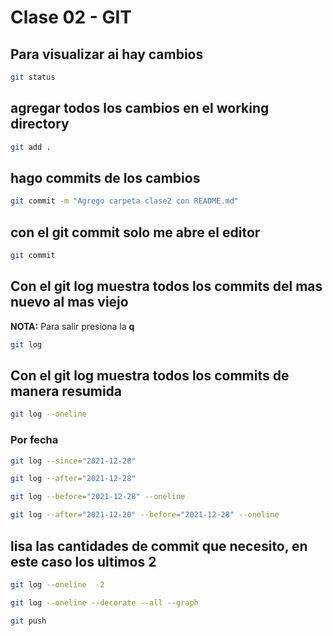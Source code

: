 # Clase 02 - GIT

## Para visualizar ai hay cambios

```bash
git status
```

## agregar todos los cambios en el working directory

```bash
git add .
```

## hago commits de los cambios

```bash
git commit -m "Agrego carpeta clase2 con README.md"
```

## con el git commit solo me abre el editor
```bash
git commit
```

## Con el git log muestra todos los commits del mas nuevo al mas viejo
**NOTA:** Para salir presiona la **q**

```bash
git log
```

## Con el git log muestra todos los commits de manera resumida

```bash
git log --oneline
```

### Por fecha

```bash
git log --since="2021-12-28"
```

```bash
git log --after="2021-12-28"
```

```bash
git log --before="2021-12-28" --oneline
```

```bash
git log --after="2021-12-20" --before="2021-12-28" --oneline
```

## lisa las cantidades de commit que necesito, en este caso los ultimos 2
```bash
git log --oneline  -2
```

```bash
git log --oneline --decorate --all --graph
```

```bash
git push
```